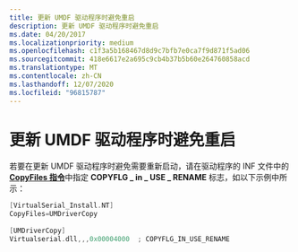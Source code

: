 ```yaml
---
title: 更新 UMDF 驱动程序时避免重启
description: 更新 UMDF 驱动程序时避免重启
ms.date: 04/20/2017
ms.localizationpriority: medium
ms.openlocfilehash: c1f3a5b168467d8d9c7bfb7e0ca7f9d871f5ad06
ms.sourcegitcommit: 418e6617e2a695c9cb4b37b5b60e264760858acd
ms.translationtype: MT
ms.contentlocale: zh-CN
ms.lasthandoff: 12/07/2020
ms.locfileid: "96815787"
---
```

# <a name="avoiding-reboot-when-updating-a-umdf-driver"></a>更新 UMDF 驱动程序时避免重启


若要在更新 UMDF 驱动程序时避免需要重新启动，请在驱动程序的 INF 文件中的 [**CopyFiles 指令**](../install/inf-copyfiles-directive.md)中指定 **COPYFLG \_ in \_ USE \_ RENAME** 标志，如以下示例中所示：

```cpp
[VirtualSerial_Install.NT]
CopyFiles=UMDriverCopy
 
[UMDriverCopy]
Virtualserial.dll,,,0x00004000  ; COPYFLG_IN_USE_RENAME
```

 

